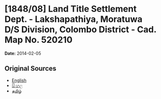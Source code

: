 # [1848/08] Land Title Settlement Dept. - Lakshapathiya, Moratuwa D/S Division, Colombo District - Cad. Map No. 520210

**Date:** 2014-02-05

## Original Sources

- [English](https://documents.gov.lk/view/extra-gazettes/2014/2/1848-08_E.pdf)
- [සිංහල](https://documents.gov.lk/view/extra-gazettes/2014/2/1848-08_S.pdf)
- [தமிழ்](https://documents.gov.lk/view/extra-gazettes/2014/2/1848-08_T.pdf)
